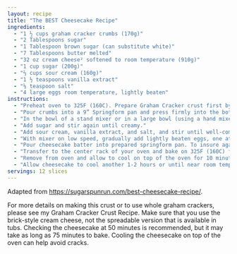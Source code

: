 ```yaml
---
layout: recipe
title: "The BEST Cheesecake Recipe"
ingredients:
  - "1 ½ cups graham cracker crumbs (170g)"
  - "2 Tablespoons sugar"
  - "1 Tablespoon brown sugar (can substitute white)"
  - "7 Tablespoons butter melted"
  - "32 oz cream cheese² softened to room temperature (910g)"
  - "1 cup sugar (200g)"
  - "⅔ cups sour cream (160g)"
  - "1 ½ teaspoons vanilla extract"
  - "⅛ teaspoon salt"
  - "4 large eggs room temperature, lightly beaten"
instructions:
  - "Preheat oven to 325F (160C). Prepare Graham Cracker crust first by combining graham cracker crumbs, sugar, and brown sugar, and stirring well. Add melted butter and use a fork to combine ingredients well."
  - "Pour crumbs into a 9” Springform pan and press firmly into the bottom and up the sides of your pan. Set aside."
  - "In the bowl of a stand mixer or in a large bowl (using a hand mixer) add cream cheese and stir until smooth and creamy (don’t over-beat or you’ll incorporate too much air)."
  - "Add sugar and stir again until creamy."
  - "Add sour cream, vanilla extract, and salt, and stir until well-combined. If using a stand mixer, make sure you pause periodically to scrape the sides and bottom of the bowl with a spatula so that all ingredients are evenly incorporated."
  - "With mixer on low speed, gradually add lightly beaten eggs, one at a time, stirring just until each egg is just incorporated. Once all eggs have been added, use a spatula to scrape the sides and bottom of the bowl again and make sure all ingredients are well combined."
  - "Pour cheesecake batter into prepared springform pan. To insure against leaks, place pan on a cookie sheet that’s been lined with foil."
  - "Transfer to the center rack of your oven and bake on 325F (160C) for 50-60 minutes (or longer as needed)."
  - "Remove from oven and allow to cool on top of the oven for 10 minutes. Once 10 minutes has passed, use a knife to gently loosen the crust from the inside of the springform pan. Do not remove the ring of the springform pan."
  - "Allow cheesecake to cool another 1-2 hours or until near room temperature before transferring to refrigerator and allowing to cool overnight or at least 6 hours. Remove the ring of the springform pan just before serving then return it to the pan to store."
servings: 12 slices
---
```


Adapted from https://sugarspunrun.com/best-cheesecake-recipe/.

For more details on making this crust or to use whole graham crackers, please see my Graham Cracker Crust Recipe. Make sure that you use the brick-style cream cheese, not the spreadable version that is available in tubs. Checking the cheesecake at 50 minutes is recommended, but it may take as long as 75 minutes to bake. Cooling the cheesecake on top of the oven can help avoid cracks.
